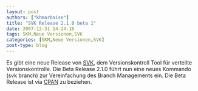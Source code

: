 ```yaml
---
layout: post
authors: ["khmarbaise"]
title: "SVK Release 2.1.0 beta 1"
date: 2007-12-31 14:24:16
tags: SKM,Neue Versionen,SVK
categories: [SKM,Neue Versionen,SVK]
post-type: blog
---
```

Es gibt eine neue Release von <a href="http://svk.bestpractical.com"  title="SVK">SVK</a>, dem Versionskontroll Tool für verteilte Versionskontrolle. Die Beta Release 2.1.0 führt nun eine neues Kommando (svk branch) zur Vereinfachung des Branch Managements ein. Die Beta Release ist via <a href="http://search.cpan.org/~clkao/SVK-v2.0.99_991/"  title="http://search.cpan.org/~clkao/SVK-v2.0.99_991/">CPAN</a> zu beziehen.

